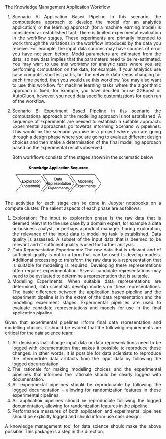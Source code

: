 <div style="text-align: justify">


The Knowledge Management Application Workflow<div style="text-align: justify">

1. Scenario A: Application Based Pipeline
   In this scenario, the computational approach to develop the model (for an analytics application) or the learning approach (for a machine learning model) is considered an established fact. There is limited experimental evaluation in the workflow stages. These experiments are primarily intended to work through the variations in the workflow introduced by the data you receive. For example, the input data sources may have sources of error you have not seen before. Model parameters are estimated from the data, so new data implies that the parameters need to be re-estimated. You may want to use this workflow for analytic tasks where you are performing computation on the data, for example, if your analytics use case computes shortest paths, but the network data keeps changing for each time period, then you would use this workflow. You may also want to use this workflow for machine learning tasks where the algorithmic approach is fixed, for example, you have decided to use XGBoost or AutoGluon, however, you need data specific customizations for each run of the workflow.
2. Scenario B: Experiment Based Pipeline
   In this scenario the computational approach or the modelling approach is not established. A sequence of experiments are needed to establish a suitable approach. Experimental approaches go towards informing Scenario A pipelines. This would be the scenario you use in a project where you are going through a design phase where you are going to evaluate different design choices and then make a determination of the final modelling approach based on the experimental results observed.

   Both workflows consists of the stages shown in the schematic below

   ![](../images/km_process_sequence.png)

The activities for each stage can be done in Jupyter notebooks on a compute cluster. The salient aspects of each phase are as follows:

1. Exploration: The input to exploration phase is the raw data that is deemed relevant to the use case by a domain expert, for example a data or business analyst, or perhaps a product manager. During exploration, the relevance of the input data to modelling task is established. Data quality is assessed. A subset of the input data that is deemed to be relevant and of sufficient quality is used for further analysis.
2. Data Representation Experiments: The raw data that is relevant and of sufficient quality is not in a form that can be used to develop models. Additional processing to transform the raw data to a representation that is suitable for modelling is required. Developing these representations often requires experimentation. Several candidate representations may need to be evaiuated to determine a representation that is suitable.
3. Modelling Experiments: When suitable data representations are determined, data scientists develop models on these representations. The basic difference between the application based pipeline and the experiment pipeline is in the extent of the data representation and the modelling experiment stages. Experimental pipelines are used to evaluate candidate representations and models for use in the final application pipeline.

Given that experimental pipelines inform final data representation and modelling choices, it should be evident that the following requirements are critical for the data science team:

1. All decisions that change input data or data representations need to be logged with documentation that makes it possible to reproduce these changes. In other words, it is possible for data scientists to reproduce the intermediate data artifacts from the input data by following the logged documentation.
2. The rationale for making modelling choices and the experimental pipelines that informed the rationale should be clearly logged with documentation.
3. All experimental pipelines should be reproducable by following the logged documentation - allowing for randomization features in these experimental pipelines.
4. All application pipelines should be reproducible following the logged documentation, allowing for randomization features in the pipeline.
5. Performance measures of both application and experimental pipelines should be explicitly logged and should inform use case design.

A knowledge management tool for data science should make the above possible. This package is a step in this direction.
